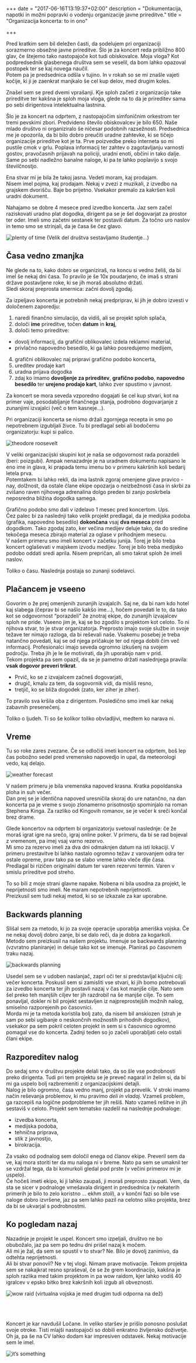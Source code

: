 +++
date = "2017-06-16T13:19:37+02:00"
description = "Dokumentacija, napotki in možni popravki o vodenju organizacije javne prireditve."
title = "Organizacija koncerta: to in ono"

+++

Pred kratkim sem bil deležen časti, da sodelujem pri organizaciji sorazmerno obsežne javne prireditve. Šlo je za koncert reda približno 800 glav, če štejemo tako nastopajoče kot tudi obiskovalce. Moja vloga? Kot podpredsednik glasbenega društva sem se veselil, da bom lahko opazoval postopek ter se kaj novega naučil.  
Potem pa je predsednica odšla v tujino. In v rokah so se mi znašle vajeti kočije, ki ji je zaenkrat manjkalo še cel kup delov, med drugim koles.  

Znašel sem se pred dvemi vprašanji. Kje sploh začeti z organizacijo take prireditve ter kakšna je sploh moja vloga, glede na to da je prireditev sama po sebi dirigentova intelektualna lastnina. 

Šlo je za koncert na odprtem, z nastopajočim simfoničnim orkestrom ter tremi pevskimi zbori. Predvideno število obiskovalcev je bilo 650. Naše mlado društvo ni organiziralo še ničesar podobnih razsežnosti. Predsednica me je opozorila, da bi bilo dobro preučiti uradne zahtevke, ki se tičejo organizacije prireditve kot je ta. Prve poizvedbe preko interneta so mi pustile cmok v grlu. Poplava informacij ter zahtev o zagotavljanju varnosti gostov, pravočasnih prijavah na policiji, uradni enoti, občini in tako dalje. Same po sebi nadležno banalne naloge, ki pa te lahko poplavijo s svojo številčnostjo. 

Ena stvar mi je bila že takoj jasna. Vedeti moram, kaj prodajam.  
Nisem imel pojma, kaj prodajam. Nekaj v zvezi z muzikali, z izvedbo na grajskem dvorišču. Baje bo prijetno. Vsekakor premalo za kakršen koli uradni dokument.  

Nahajamo se dobre 4 mesece pred izvedbo koncerta. Jaz sem začel raziskovati uradno plat dogodka, dirigent pa se je šel dogovarjat za prostor ter oder. Imeli smo začetni sestanek ter postavili datum. Za točno uro naslov in temo smo se strinjali, da je časa še čez glavo. 

![plenty of time](images/blog/plenty_time.jpg)
(Velik del društva sestavljamo študentje...)

## Časa vedno zmanjka  
Ne glede na to, kako dobro se organiziraš, na koncu si vedno želiš, da bi imel še nekaj dni časa. To pravilo je še 10x poudarjeno, če imaš s strani države postavljene roke, ki se jih moraš absolutno držati.  
Sledi skoraj preprosta smernica: začni dovolj zgodaj.  

Za izpeljavo koncerta je potrebnih nekaj predpriprav, ki jih je dobro izvesti v določenem zaporedju:

1. naredi finančno simulacijo, da vidiš, ali se projekt sploh splača,
2. določi __ime__ prireditve, točen __datum__ in __kraj__,
3. določi temo prireditve:
  * dovolj informacij, da grafični oblikovalec izdela reklamni material,
  * privlačno napovedno besedilo, ki ga lahko posredujemo medijem,
4. grafični oblikovalec naj pripravi grafično podobo koncerta,
5. ureditev prodaje kart
6. uradna prijava dogodka
7. zdaj ko imamo __dovoljenje za prireditev__, __grafično podobo__, __napovedno besedilo__ ter __urejeno prodajo kart__, lahko zver spustimo v javnost.  

Za koncert se mora seveda vzporedno dogajati še cel kup stvari, kot na primer vaje, posodabljanje finančnega stanja, podrobno dogovarjanje z zunanjimi izvajalci (več o tem kasneje...).  

Pri organizaciji koncerta se nismo držali zgornjega recepta in smo po nepotrebnem izgubljali živce. Tu bi predlagal sebi ali bodočemu organizatorju: kupi si palico. 

![theodore roosevelt](images/blog/theodore_roosevelt.jpg)

V veliki organizacijski skupini kot je naša se odgovornost rada porazdeli (beri: poizgubi). Ampak nenazadnje je na uradnem dokumentu napisano le eno ime in glava, ki prapada temu imenu bo v primeru kakršnih koli bedarij letela prva.  
Potemtakem bi lahko rekli, da ima lastnik zgoraj omenjene glave pravico - nay, dolžnost, da ostale člane ekipe opozarja o neizbežnosti časa in skrbi za zvišano raven njihovega adrenalina dolgo preden bi zanjo poskrbela neposredna bližina dogodka samega.  

Grafično podobo smo dali v izdelavo 1 mesec pred koncertom. Ups.   
Čez palec bi za naslednji tako velik projekt predlagal, da je medijska podoba  (grafika, napovedno besedilo) __dokončana__ vsaj __dva meseca__ pred dogodkom. Tako zgodaj zato, ker večina medijev deluje tako, da do sredine tekočega meseca zbirajo material za oglase v prihodnjem mesecu.  
V našem primeru smo imeli koncert v začetku junija. Torej je bilo treba koncert oglaševati v majskem izvodu medijev. Torej je bilo treba medijsko podobo oddati sredi aprila. Nisem prepričan, ali smo takrat sploh že imeli naslov.  

Toliko o času. Naslednja postaja so zunanji sodelavci.  

## Plačancem je vseeno  
Govorim o že prej omenjenih zunanjih izvajalcih. Saj ne, da bi nam kdo hotel kaj slabega (čeprav bi se našlo kakšo ime...), hočem povedati le to, da tako kot se odgovornost “porazdeli” že znotraj ekipe, do zunanjih izvajalcev sploh ne pride. Vseeno jim je, kaj se bo zgodilo s projektom kot celoto. To ni njihova stvar, to je stvar organizatorja. Preprosto imajo svoje službe in svoje težave ter nimajo razloga, da bi reševali naše. Vsakemu posebej je treba natančno povedati, kaj se od njega pričakuje ter od njega dobiti čim več informacij. Profesionalci imajo seveda ogromno izkušenj na svojem področju. Treba jih je le še motivirati, da jih uporabijo nam v prid.  
Tekom projekta pa sem opazil, da se je pametno držati naslednjega pravila:
__vsak dogovor preveri trikrat__.  

* Prvič, ko se z izvajalcem začneš dogovarjati,
* drugič, kmalu za tem, da sogovornik vidi, da misliš resno,
* tretjič, ko se bliža dogodek (zato, ker ziher je ziher).

To pravilo sva kršila oba z dirigentom. Posledično smo imeli kar nekaj zabavnih presenečenj.  

Toliko o ljudeh. Ti so še kolikor toliko obvladljivi, medtem ko narava ni.

## Vreme
Tu so roke zares zvezane. Če se odločiš imeti koncert na odprtem, boš lep čas pobožno sedel pred vremensko napovedjo in upal, da meteorologi vedo, kaj delajo.  

![weather forecast](images/blog/weather_forecast.jpg)  

V našem primeru je bila vremenska napoved krasna. Kratka popoldanska ploha in suh večer.  
Dan prej se je identična napoved uresničila skoraj do ure natančno, na dan koncerta pa je vreme s svojo zlonamerno prisotnostjo spominjalo na roman Stephena Kinga. Za razliko od Kingovih romanov, se je večer k sreči končal brez drame.  

Glede koncertov na odprtem bi organizatorju svetoval naslednje: če že moraš igrat igre na srečo, igraj online poker. V primeru, da bi se rad bojeval z vremenom, pa imej vsaj varno rezervo.  
Mi smo za rezervo imeli za dva dni odmaknjen datum na isti lokaciji. V primeru prestavitve bi lahko nastalo ogromno težav z varovanjem odra ter ostale opreme, prav tako pa se slabo vreme lahko vleče dlje časa.  
Predlagal bi rizičen originalni datum ter varen rezervni termin. Varen v smislu prireditve pod streho.  

To so bili z moje strani glavne napake. Nobena ni bila usodna za projekt, le neprijetnosti smo imeli. Ne maram nepotrebnih neprijetnosti.  
Preizkusil sem tudi nekaj metod, ki so se izkazale za kar uporabne.   

## Backwards planning  
Slišal sem za metodo, ki jo za svoje operacije uporablja ameriška vojska. Če ne nekaj dovolj dobro zanje, bi se dalo reči, da je dobra za kogarkoli. Metodo sem preizkusil na našem projektu. Imenuje se backwards planning (vzvratno planiranje) in deluje tako kot se imenuje. Planiraš po časovnem traku nazaj.  

![backwards planning](images/blog/backwards_planning.png)

Usedel sem se v udoben naslanjač, zaprl oči ter si predstavljal ključni cilj: večer koncerta. Poskusil sem si zamisliti vse stvari, ki jih bomo potrebovali za izvedbo koncerta ter jih postavli nazaj v čas kot manjše cilje. Nato sem šel preko teh manjših ciljev ter jih razdrobil na še manjše cilje. To sem ponavljal, dokler ni bil projekt sestavljen iz najpreprostejših možnih nalog, smiselno razporejenih po časovnici.  
Morda mi je ta metoda koristila bolj zato, da nisem bil anskiozen (strah je sam po sebi ugibanje o neskončnih možnostih prihodnih dogodkov), vsekakor pa sem pokril celoten projekt in sem si s časovnico ogromno pomagal vse do koncerta. Zadnji teden so jo začeli uporabljati celo ostali člani ekipe.  

## Razporeditev nalog
Do sedaj smo v društvu projekte delali tako, da so šle vse podrobnosti preko dirigenta. Tudi pri tem projektu se je preveč nagaral in želim si, da bi mi ga uspelo bolj razbremeniti z organizacijskimi detajli.  
Nalog je bilo ogromno, časa vedno manj, projekt pa prevelik. V stroki imamo način reševanja problemov, ki mu pravimo _deli in vladaj_. Vzameš problem, ga razcepiš na logične podprobleme ter jih rešiš. Nato vzameš rešitve in jih sestaviš v celoto. 
Projekt sem tematsko razdelil na naslednje podnaloge:  

* izvedba koncerta, 
* medijska podoba, 
* tehnična priprava, 
* stik z javnostjo, 
* birokracija. 

Za vsako od podnalog sem določil enega od članov ekipe. Preveril sem da ve, kaj mora storiti ter da mu naloga ni v breme. Nato pa sem se umaknil ter se vzdržal tega, da bi komurkoli gledal pod prste (v večini primerov mi je uspelo).  
Če hočeš imeti ekipo, ki ji lahko zaupaš, ji moraš preprosto zaupati. Vem, da sta se sicer v podnaloge vmešavala dirigent in predsednica (v nekaterih primerih je bilo to zelo koristno ... ekhm _stoli_), a v končni fazi so bile vse naloge dobro izvršene, jaz pa sem lahko pazil na celotno sliko projekta, brez da bi se ukvarjal s podrobnostmi.  

## Ko pogledam nazaj
Nazadnje je projekt le uspel. Koncert smo izpeljali, društvo ne bo obubožalo, jaz pa sem po tednu dni prišel nazaj k močem.  
Ali mi je žal, da sem se spustil v to stvar? Ne. Bilo je dovolj zanimivo, da odtehta neprijetnosti.  
Ali bi stvar ponovil? Ne v tej vlogi. Nimam prave motivacije. Tekom projekta sem se nakajkrat resno spraševal, če se že grem koordinacijo, kakšna je sploh razlika med takim projektom in pa wow raidom, kjer lahko vodiš 40 igralcev v epsko bitko brez kakršnih koli izgub ali obveznosti.  

![wow raid](images/blog/wow_raid.jpg)
(virtualna vojska je med drugim tudi odporna na dež)

<br>
<br>
<br>
Koncert je kar navdušil Ločane. In veliko staršev je prišlo ponosno poslušat svoje otroke. Tisti mlajši nastopajoči so dobili enkratno življensko doživetje.  
Oh ja, pa še na CV lahko dodam kar impresiven odstavek.  
Nekaj motivacije sem le imel. 

![it’s something](images/blog/its_something.jpg)